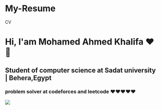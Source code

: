 # My-Resume
CV
<h1> Hi, I'am Mohamed Ahmed Khalifa ♥️👋</h1>
<h2> Student of computer science at Sadat university | Behera,Egypt</h2>
<h3>problem solver at codeforces and leetcode ♥️♥️♥️♥️♥️</h3>
<img src="blob:https://web.whatsapp.com/8cc28184-b4c9-4c61-a6b8-5f3449072c22"</img>
